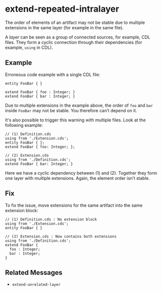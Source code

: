 # extend-repeated-intralayer

The order of elements of an artifact may not be stable due to multiple
extensions in the same layer (for example in the same file).

A _layer_ can be seen as a group of connected sources, for example, CDL files.
They form a cyclic connection through their dependencies
(for example, `using` in CDL).

## Example

Erroneous code example with a single CDL file:

```cdl
entity FooBar { }

extend FooBar { foo : Integer; }
extend FooBar { bar : Integer; }
```

Due to multiple extensions in the example above, the order of `foo` and `bar`
inside `FooBar` may not be stable.  You therefore can’t depend on it.

It's also possible to trigger this warning with multiple files.
Look at the following example:

```cdl
// (1) Definition.cds
using from './Extension.cds';
entity FooBar { };
extend FooBar { foo: Integer; };

// (2) Extension.cds
using from './Definition.cds';
extend FooBar { bar: Integer; }
```

Here we have a cyclic dependency between (1) and (2).  Together they form one
layer with multiple extensions.  Again, the element order isn’t stable.

## Fix

To fix the issue, move extensions for the same artifact into the same extension
block:

```cdl
// (1) Definition.cds : No extension block
using from './Extension.cds';
entity FooBar { }

// (2) Extension.cds : Now contains both extensions
using from './Definition.cds';
extend FooBar {
  foo : Integer;
  bar : Integer;
}
```

## Related Messages

- `extend-unrelated-layer`

